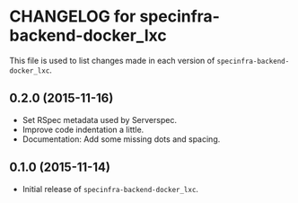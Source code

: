 # CHANGELOG for specinfra-backend-docker_lxc

This file is used to list changes made in each version of `specinfra-backend-docker_lxc`.

## 0.2.0 (2015-11-16)

* Set RSpec metadata used by Serverspec.
* Improve code indentation a little.
* Documentation: Add some missing dots and spacing.

## 0.1.0 (2015-11-14)

* Initial release of `specinfra-backend-docker_lxc`.
